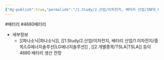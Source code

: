 ```yaml
---
{"dg-publish":true,"permalink":"/1.Study/2.산업/이차전지, 배터리 산업/INFO_배터리/4680 배터리/","created":"2024-11-20T21:02:27.670+09:00","updated":"2025-06-26T16:47:09.543+09:00"}
---
```


#배터리 #4680배터리

- 세부정보
	- [[파나소닉\|파나소닉]], [[1.Study/2.산업/이차전지, 배터리 산업/1.이차전지/종목/LG에너지솔루션\|LG에너지솔루션]] , [[2.개별종목/TSLA\|TSLA]] 등이 4680 배터리 생산 전망 


